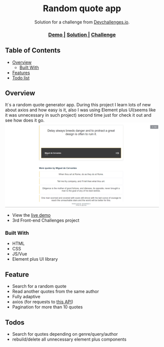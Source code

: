 <h1 align="center">Random quote app</h1>

<div align="center">
   Solution for a challenge from  <a href="http://devchallenges.io" target="_blank">Devchallenges.io</a>.
</div>

<div align="center">
  <h3>
    <a href="https://ic3top.github.io/devChallenges/quote-generator/dist/index.html">
      Demo
    </a>
    <span> | </span>
    <a href="https://devchallenges.io/challenges/ohgVTyJCbm5OZyTB2gNY">
      Solution
    </a>
    <span> | </span>
    <a href="https://devchallenges.io/challenges/8Y3J4ucAMQpSnYTwwWW8">
      Challenge
    </a>
  </h3>
</div>

<!-- TABLE OF CONTENTS -->

## Table of Contents

- [Overview](#overview)
    - [Built With](#built-with)
- [Features](#features)
- [Todo list](#todos)

<!-- OVERVIEW -->

## Overview
It`s a random quote generator app. During this project I learn lots of new about axios and how easy is it, also I was using Element plus UI(seems like it was unnecessary in such project) second time just for check it out and see how does it go.
![screenshot](./screenshot/quote-app.png)

- View the [live demo](https://ic3top.github.io/devChallenges/quote-generator/dist/index.html)
- 3rd Front-end Challenges project

### Built With

- HTML
- CSS
- JS/Vue
- Element plus UI library

## Feature

- Search for a random quote
- Read another quotes from the same author
- Fully adaptive
- axios (for requests to [this API](https://github.com/pprathameshmore/QuoteGarden))
- Pagination for more than 10 quotes

## Todos

- Search for quotes depending on genre/query/author
- rebuild/delete all unnecessary element plus components
